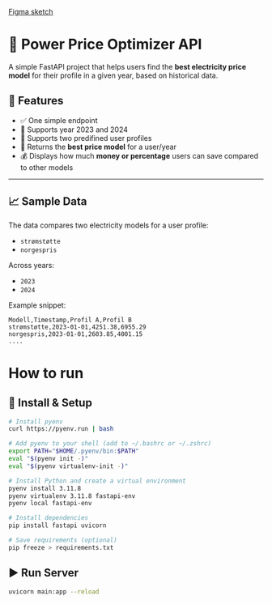 [Figma sketch](https://www.figma.com/proto/7sjBbyxgUdYYqbURStYQUW/Hackathon?page-id=0%3A1&node-id=3-706&viewport=-208%2C149%2C1&t=B9rOxowOZW8cD0QX-1&scaling=min-zoom&content-scaling=fixed&starting-point-node-id=3%3A706)

# 🔌 Power Price Optimizer API

A simple FastAPI project that helps users find the **best electricity price model** for their profile in a given year, based on historical data.

## 🚀 Features

- ✅ One simple endpoint
- 📅 Supports year 2023 and 2024
- 👥 Supports two predifined user profiles
- 🧠 Returns the **best price model** for a user/year
- 💰 Displays how much **money or percentage** users can save compared to other models

---

## 📈 Sample Data

The data compares two electricity models for a user profile:
- `strømstøtte`
- `norgespris`

Across years:
- `2023`
- `2024`

Example snippet:
```csv
Modell,Timestamp,Profil A,Profil B
strømstøtte,2023-01-01,4251.38,6955.29
norgespris,2023-01-01,2603.85,4001.15
....
```

# How to run

## 🚀 Install & Setup

```bash
# Install pyenv
curl https://pyenv.run | bash

# Add pyenv to your shell (add to ~/.bashrc or ~/.zshrc)
export PATH="$HOME/.pyenv/bin:$PATH"
eval "$(pyenv init -)"
eval "$(pyenv virtualenv-init -)"

# Install Python and create a virtual environment
pyenv install 3.11.8
pyenv virtualenv 3.11.8 fastapi-env
pyenv local fastapi-env

# Install dependencies
pip install fastapi uvicorn

# Save requirements (optional)
pip freeze > requirements.txt
```
## ▶️ Run Server

```bash
uvicorn main:app --reload
```
